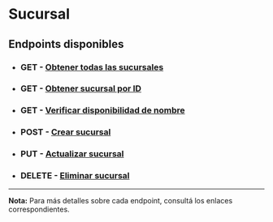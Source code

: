 # **Sucursal**

## **Endpoints disponibles**

* ### **GET** - [Obtener todas las sucursales](../endpoints/getAll.md)
* ### **GET** - [Obtener sucursal por ID](../endpoints/getOne.md)
* ### **GET** - [Verificar disponibilidad de nombre](../endpoints/verifyNameAvailability.md)
* ### **POST** - [Crear sucursal](../endpoints/create.md)
* ### **PUT** - [Actualizar sucursal](../endpoints/update.md)
* ### **DELETE** - [Eliminar sucursal](../endpoints/delete.md)
---

**Nota:** Para más detalles sobre cada endpoint, consultá los enlaces correspondientes.